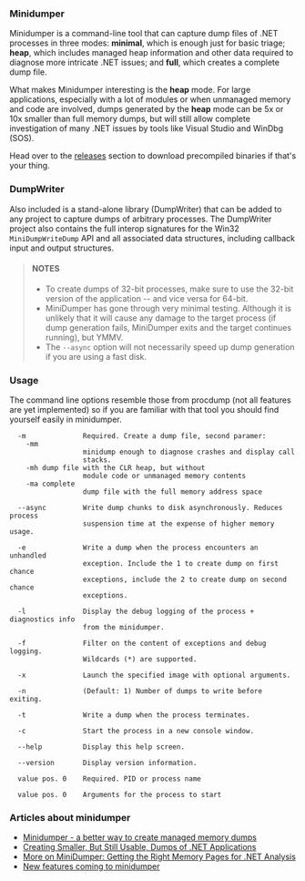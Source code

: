 ### Minidumper

Minidumper is a command-line tool that can capture dump files of .NET processes in three modes: **minimal**, which is enough just for basic triage; **heap**, which includes managed heap information and other data required to diagnose more intricate .NET issues; and **full**, which creates a complete dump file.

What makes Minidumper interesting is the **heap** mode. For large applications, especially with a lot of modules or when unmanaged memory and code are involved, dumps generated by the **heap** mode can be 5x or 10x smaller than full memory dumps, but will still allow complete investigation of many .NET issues by tools like Visual Studio and WinDbg (SOS).

Head over to the [releases](https://github.com/goldshtn/minidumper/releases) section to download precompiled binaries if that's your thing.

### DumpWriter

Also included is a stand-alone library (DumpWriter) that can be added to any project to capture dumps of arbitrary processes. The DumpWriter project also contains the full interop signatures for the Win32 `MiniDumpWriteDump` API and all associated data structures, including callback input and output structures.

> #### NOTES
> * To create dumps of 32-bit processes, make sure to use the 32-bit version of the application -- and vice versa for 64-bit.
> * MiniDumper has gone through very minimal testing. Although it is unlikely that it will cause any damage to the target process (if dump generation fails, MiniDumper exits and the target continues running), but YMMV.
> * The `--async` option will not necessarily speed up dump generation if you are using a fast disk.

### Usage

The command line options resemble those from procdump (not all features are yet implemented) so if you are familiar with that tool you should find yourself easily in minidumper.

```
  -m              Required. Create a dump file, second paramer:
    -mm
                  minidump enough to diagnose crashes and display call
                  stacks.
    -mh dump file with the CLR heap, but without
                  module code or unmanaged memory contents
    -ma complete
                  dump file with the full memory address space

  --async         Write dump chunks to disk asynchronously. Reduces process
                  suspension time at the expense of higher memory usage.

  -e              Write a dump when the process encounters an unhandled
                  exception. Include the 1 to create dump on first chance
                  exceptions, include the 2 to create dump on second chance
                  exceptions.

  -l              Display the debug logging of the process + diagnostics info
                  from the minidumper.

  -f              Filter on the content of exceptions and debug logging.
                  Wildcards (*) are supported.

  -x              Launch the specified image with optional arguments.

  -n              (Default: 1) Number of dumps to write before exiting.

  -t              Write a dump when the process terminates.

  -c              Start the process in a new console window.

  --help          Display this help screen.

  --version       Display version information.

  value pos. 0    Required. PID or process name

  value pos. 0    Arguments for the process to start
```

### Articles about minidumper

- [Minidumper - a better way to create managed memory dumps](http://www.codeproject.com/Articles/1102423/Minidumper-a-better-way-to-create-managed-memory-d)
- [Creating Smaller, But Still Usable, Dumps of .NET Applications](http://blogs.microsoft.co.il/sasha/2015/08/19/minidumper-smaller-dumps-net-applications/)
- [More on MiniDumper: Getting the Right Memory Pages for .NET Analysis](http://blogs.microsoft.co.il/sasha/2015/09/30/more-on-minidumper-getting-the-right-memory-pages-for-net-analysis/)
- [New features coming to minidumper](https://lowleveldesign.wordpress.com/2015/12/21/new-features-coming-to-minidumper)
